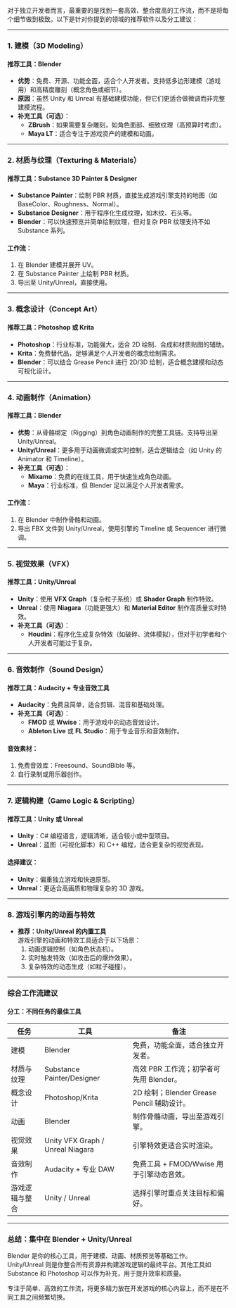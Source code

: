 对于独立开发者而言，最重要的是找到一套高效、整合度高的工作流，而不是将每个细节做到极致。以下是针对你提到的领域的推荐软件以及分工建议：

---

### **1. 建模（3D Modeling）**
#### **推荐工具：Blender**
- **优势**：免费、开源、功能全面，适合个人开发者。支持低多边形建模（游戏用）和高精度雕刻（概念角色或细节）。
- **原因**：虽然 Unity 和 Unreal 有基础建模功能，但它们更适合做微调而非完整建模流程。
- **补充工具（可选）**：
  - **ZBrush**：如果需要复杂雕刻，如角色面部、细致纹理（高预算时考虑）。
  - **Maya LT**：适合专注于游戏资产的建模和动画。

---

### **2. 材质与纹理（Texturing & Materials）**
#### **推荐工具：Substance 3D Painter & Designer**
- **Substance Painter**：绘制 PBR 材质，直接生成游戏引擎支持的地图（如 BaseColor、Roughness、Normal）。
- **Substance Designer**：用于程序化生成纹理，如木纹、石头等。
- **Blender**：可以快速预览并简单绘制纹理，但对复杂 PBR 纹理支持不如 Substance 系列。

#### **工作流**：
1. 在 Blender 建模并展开 UV。
2. 在 Substance Painter 上绘制 PBR 材质。
3. 导出至 Unity/Unreal，直接使用。

---

### **3. 概念设计（Concept Art）**
#### **推荐工具：Photoshop 或 Krita**
- **Photoshop**：行业标准，功能强大，适合 2D 绘制、合成和材质贴图的辅助。
- **Krita**：免费替代品，足够满足个人开发者的概念绘制需求。
- **Blender**：可以结合 Grease Pencil 进行 2D/3D 绘制，适合概念建模和动态可视化设计。

---

### **4. 动画制作（Animation）**
#### **推荐工具：Blender**
- **优势**：从骨骼绑定（Rigging）到角色动画制作的完整工具链。支持导出至 Unity/Unreal。
- **Unity/Unreal**：更多用于动画微调或实时控制，适合逻辑结合（如 Unity 的 Animator 和 Timeline）。
- **补充工具（可选）**：
  - **Mixamo**：免费的在线工具，用于快速生成角色动画。
  - **Maya**：行业标准，但 Blender 足以满足个人开发者需求。

#### **工作流**：
1. 在 Blender 中制作骨骼和动画。
2. 导出 FBX 文件到 Unity/Unreal，使用引擎的 Timeline 或 Sequencer 进行微调。

---

### **5. 视觉效果（VFX）**
#### **推荐工具：Unity/Unreal**
- **Unity**：使用 **VFX Graph**（复杂粒子系统）或 **Shader Graph** 制作特效。
- **Unreal**：使用 **Niagara**（功能更强大）和 **Material Editor** 制作高质量实时特效。
- **补充工具（可选）**：
  - **Houdini**：程序化生成复杂特效（如破碎、流体模拟），但对于初学者和个人开发者可能过于复杂。

---

### **6. 音效制作（Sound Design）**
#### **推荐工具：Audacity + 专业音效工具**
- **Audacity**：免费且简单，适合剪辑、混音和基础处理。
- **补充工具（可选）**：
  - **FMOD** 或 **Wwise**：用于游戏中的动态音效设计。
  - **Ableton Live** 或 **FL Studio**：用于专业音乐和音效制作。

#### **音效素材**：
1. 免费音效库：Freesound、SoundBible 等。
2. 自行录制或用乐器创作。

---

### **7. 逻辑构建（Game Logic & Scripting）**
#### **推荐工具：Unity 或 Unreal**
- **Unity**：C# 编程语言，逻辑清晰，适合较小或中型项目。
- **Unreal**：蓝图（可视化脚本）和 C++ 编程，适合更复杂的视觉表现。

#### **选择建议**：
- **Unity**：偏重独立游戏和快速原型。
- **Unreal**：更适合高画质和物理复杂的 3D 游戏。

---

### **8. 游戏引擎内的动画与特效**
- **推荐：Unity/Unreal 的内置工具**  
   游戏引擎的动画和特效工具适合于以下场景：
   1. 动画逻辑控制（如角色状态机）。
   2. 实时触发特效（如攻击后的爆炸效果）。
   3. 复杂特效的动态生成（如粒子碰撞）。

---

### **综合工作流建议**
#### **分工：不同任务的最佳工具**  
| **任务**           | **工具**                      | **备注**                                   |
|--------------------|-------------------------------|-------------------------------------------|
| 建模               | Blender                       | 免费，功能全面，适合独立开发者。           |
| 材质与纹理         | Substance Painter/Designer    | 高效 PBR 工作流；初学者可先用 Blender。   |
| 概念设计           | Photoshop/Krita               | 2D 绘制；Blender Grease Pencil 辅助设计。 |
| 动画               | Blender                       | 制作骨骼动画，导出至游戏引擎。             |
| 视觉效果           | Unity VFX Graph / Unreal Niagara | 引擎特效更适合实时渲染。                  |
| 音效制作           | Audacity + 专业 DAW           | 免费工具 + FMOD/Wwise 用于引擎动态音效。 |
| 游戏逻辑与整合      | Unity / Unreal                | 选择引擎时重点关注目标和偏好。             |

---

### **总结：集中在 Blender + Unity/Unreal**
Blender 是你的核心工具，用于建模、动画、材质预览等基础工作。  
Unity/Unreal 则是你整合所有资源并构建游戏逻辑的最终平台。其他工具如 Substance 和 Photoshop 可以作为补充，用于提升效率和质量。

专注于简单、高效的工作流，将更多精力放在开发游戏的核心内容上，而不是在不同工具之间频繁切换。




